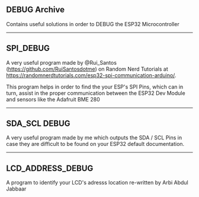 DEBUG Archive
--------------------------------------------------

Contains useful solutions in order to DEBUG the ESP32 Microcontroller



-----------------------------------
SPI_DEBUG
----------------------------------


A very useful program made by @Rui_Santos (https://github.com/RuiSantosdotme) on Random Nerd Tutorials at https://randomnerdtutorials.com/esp32-spi-communication-arduino/.


This program helps in order to find the your ESP's SPI Pins, which can in turn, assist in the proper communication between the ESP32 Dev Module and sensors like the Adafruit BME 280

--------------------------------
SDA_SCL DEBUG
--------------------------------

A very useful program made by me which outputs the SDA / SCL Pins in case they are difficult to be found on your ESP32 default documentation.


-----------------------------------
LCD_ADDRESS_DEBUG
----------------------------------

A program to identify your LCD's adresss location re-written by Arbi Abdul Jabbaar
